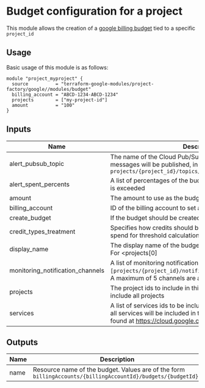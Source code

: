 # Budget configuration for a project

This module allows the creation of a [google billing budget](https://www.terraform.io/docs/providers/google/r/billing_budget.html) tied to a specific `project_id`

## Usage

Basic usage of this module is as follows:

```hcl
module "project_myproject" {
  source          = "terraform-google-modules/project-factory/google//modules/budget"
  billing_account = "ABCD-1234-ABCD-1234"
  projects        = ["my-project-id"]
  amount          = "100"
}
```

<!-- BEGINNING OF PRE-COMMIT-TERRAFORM DOCS HOOK -->
## Inputs

| Name | Description | Type | Default | Required |
|------|-------------|:----:|:-----:|:-----:|
| alert\_pubsub\_topic | The name of the Cloud Pub/Sub topic where budget related messages will be published, in the form of `projects/{project_id}/topics/{topic_id}` | string | `"null"` | no |
| alert\_spent\_percents | A list of percentages of the budget to alert on when threshold is exceeded | list(number) | `<list>` | no |
| amount | The amount to use as the budget | number | n/a | yes |
| billing\_account | ID of the billing account to set a budget on | string | n/a | yes |
| create\_budget | If the budget should be created | bool | `"true"` | no |
| credit\_types\_treatment | Specifies how credits should be treated when determining spend for threshold calculations | string | `"INCLUDE_ALL_CREDITS"` | no |
| display\_name | The display name of the budget. If not set defaults to `Budget For <projects[0]|All Projects>` | string | `"null"` | no |
| monitoring\_notification\_channels | A list of monitoring notification channels in the form `[projects/{project_id}/notificationChannels/{channel_id}]`. A maximum of 5 channels are allowed. | list(string) | `<list>` | no |
| projects | The project ids to include in this budget. If empty budget will include all projects | list(string) | n/a | yes |
| services | A list of services ids to be included in the budget. If omitted, all services will be included in the budget. Service ids can be found at https://cloud.google.com/skus/ | list(string) | `"null"` | no |

## Outputs

| Name | Description |
|------|-------------|
| name | Resource name of the budget. Values are of the form `billingAccounts/{billingAccountId}/budgets/{budgetId}.` |

<!-- END OF PRE-COMMIT-TERRAFORM DOCS HOOK -->
